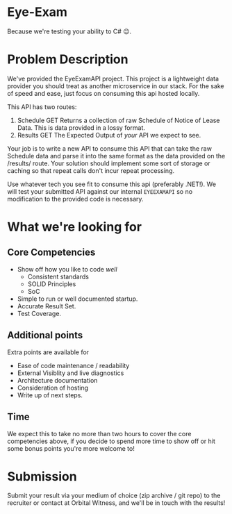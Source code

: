 # Eye-Exam
Because we're testing your ability to C# :wink:.

# Problem Description 
We've provided the EyeExamAPI project.  This project is a lightweight data provider you should treat as another microservice in our stack. For the sake of speed and ease, just focus on consuming this api hosted locally.

This API has two routes:
1. Schedule GET
     Returns a collection of raw Schedule of Notice of Lease Data.  This is data provided in a lossy format.
1. Results GET
     The Expected Output of *your* API we expect to see. 

Your job is to write a new API to consume this API that can take the raw Schedule data and parse it into the same format as the data provided on the /results/ route. Your solution should implement some sort of storage or caching so that repeat calls don't incur repeat processing. 

Use whatever tech you see fit to consume this api (preferably .NET!).  We will test your submitted API against our internal `EYEEXAMAPI` so no modification to the provided code is necessary.

# What we're looking for

## Core Competencies
* Show off how you like to code _well_ 
     * Consistent standards
     * SOLID Principles
     * SoC
* Simple to run or well documented startup.
* Accurate Result Set.
* Test Coverage.

## Additional points
Extra points are available for
* Ease of code maintenance / readability
* External Visiblity and live diagnostics
* Architecture documentation 
* Consideration of hosting
* Write up of next steps.

## Time
We expect this to take no more than two hours to cover the core competencies above, if you decide to spend more time to show off or hit some bonus points you're more welcome to!

# Submission
Submit your result via your medium of choice (zip archive / git repo) to the recruiter or contact at Orbital Witness, and we'll be in touch with the results! 
